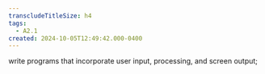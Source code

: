```yaml
---
transcludeTitleSize: h4
tags:
  - A2.1
created: 2024-10-05T12:49:42.000-0400
---
```

write programs that incorporate user input, processing, and screen output;